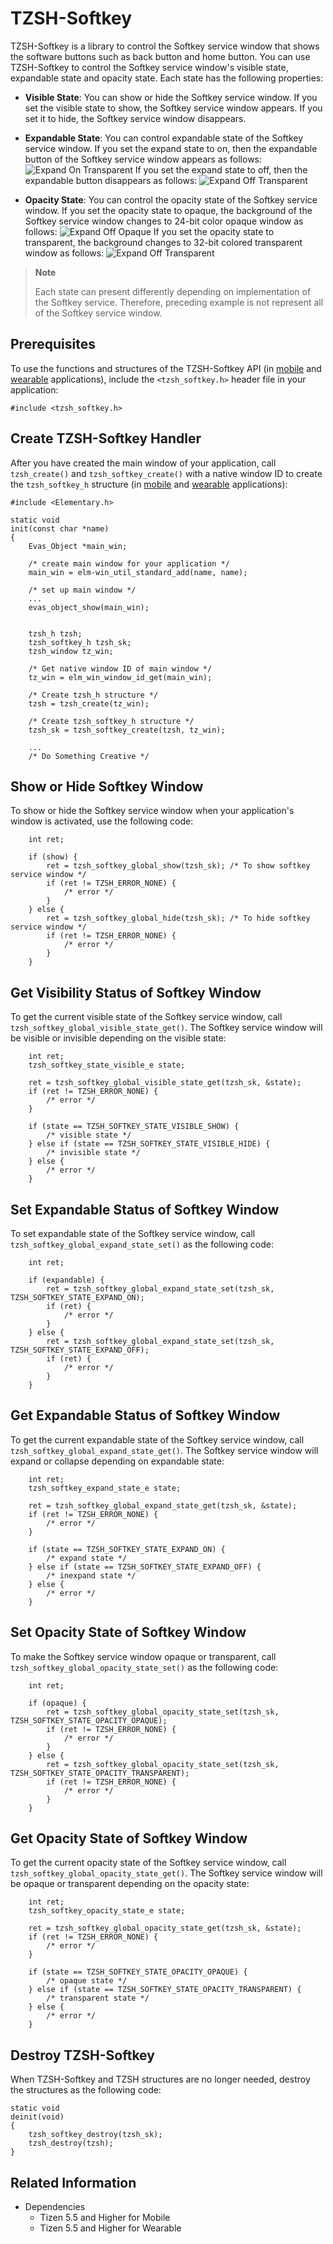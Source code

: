 # TZSH-Softkey

TZSH-Softkey is a library to control the Softkey service window that shows the software buttons such as back button and home button. You can use TZSH-Softkey to control the Softkey service window's visible state, expandable state and opacity state.
Each state has the following properties:

- **Visible State**: You can show or hide the Softkey service window. If you set the visible state to show, the Softkey service window appears. If you set it to hide, the Softkey service window disappears.

- **Expandable State**: You can control expandable state of the Softkey service window.
If you set the expand state to on, then the expandable button of the Softkey service window appears as follows:
![Expand On Transparent](./media/tzsh_softkey_expand_on_transparent.png)
If you set the expand state to off, then the expandable button disappears as follows:
![Expand Off Transparent](./media/tzsh_softkey_expand_off_transparent.png)

- **Opacity State**: You can control the opacity state of the Softkey service window.
If you set the opacity state to opaque, the background of the Softkey service window changes to 24-bit color opaque window as follows:
![Expand Off Opaque](./media/tzsh_softkey_expand_off_opaque.png)
If you set the opacity state to transparent, the background changes to 32-bit colored transparent window as follows:
![Expand Off Transparent](./media/tzsh_softkey_expand_off_transparent.png)

> **Note**
>
> Each state can present differently depending on implementation of the Softkey service.
> Therefore, preceding example is not represent all of the Softkey service window.
>

## Prerequisites

To use the functions and structures of the TZSH-Softkey API (in [mobile](../../../api/mobile/latest/group__TIZEN__WS__SHELL__SOFTKEY__MODULE.html) and [wearable](../../../api/wearable/latest/group__TIZEN__WS__SHELL__SOFTKEY__MODULE.html) applications), include the `<tzsh_softkey.h>` header file in your application:

```
#include <tzsh_softkey.h>
```

## Create TZSH-Softkey Handler

After you have created the main window of your application, call `tzsh_create()` and `tzsh_softkey_create()` with a native window ID to create the `tzsh_softkey_h` structure (in [mobile](../../../api/mobile/latest/group__TIZEN__WS__SHELL__SOFTKEY__MODULE.html#ga2ee6e5dec1081136fe1139d6a611e58d) and [wearable](../../../api/wearable/latest/group__TIZEN__WS__SHELL__SOFTKEY__MODULE.html#ga2ee6e5dec1081136fe1139d6a611e58d) applications):
	
```
#include <Elementary.h>

static void
init(const char *name)
{
    Evas_Object *main_win;

    /* create main window for your application */
    main_win = elm-win_util_standard_add(name, name);

    /* set up main window */
    ...
    evas_object_show(main_win);


    tzsh_h tzsh;
    tzsh_softkey_h tzsh_sk;
    tzsh_window tz_win;

    /* Get native window ID of main window */
    tz_win = elm_win_window_id_get(main_win);

    /* Create tzsh_h structure */
    tzsh = tzsh_create(tz_win);

    /* Create tzsh_softkey_h structure */
    tzsh_sk = tzsh_softkey_create(tzsh, tz_win);

    ...
    /* Do Something Creative */
```

## Show or Hide Softkey Window

To show or hide the Softkey service window when your application's window is activated, use the following code:

```
    int ret;

    if (show) {
        ret = tzsh_softkey_global_show(tzsh_sk); /* To show softkey service window */
        if (ret != TZSH_ERROR_NONE) {
            /* error */
        }
    } else {
        ret = tzsh_softkey_global_hide(tzsh_sk); /* To hide softkey service window */
        if (ret != TZSH_ERROR_NONE) {
            /* error */
        }
    }
```

## Get Visibility Status of Softkey Window

To get the current visible state of the Softkey service window, call `tzsh_softkey_global_visible_state_get()`. The Softkey service window will be visible or invisible depending on the visible state:

```
    int ret;
    tzsh_softkey_state_visible_e state;

    ret = tzsh_softkey_global_visible_state_get(tzsh_sk, &state);
    if (ret != TZSH_ERROR_NONE) {
        /* error */
    }

    if (state == TZSH_SOFTKEY_STATE_VISIBLE_SHOW) {
        /* visible state */
    } else if (state == TZSH_SOFTKEY_STATE_VISIBLE_HIDE) {
        /* invisible state */
    } else {
        /* error */
    }
```

## Set Expandable Status of Softkey Window

To set expandable state of the Softkey service window, call `tzsh_softkey_global_expand_state_set()` as the following code:

```
    int ret;

    if (expandable) {
        ret = tzsh_softkey_global_expand_state_set(tzsh_sk, TZSH_SOFTKEY_STATE_EXPAND_ON);
        if (ret) {
            /* error */
        }
    } else {
        ret = tzsh_softkey_global_expand_state_set(tzsh_sk, TZSH_SOFTKEY_STATE_EXPAND_OFF);
        if (ret) {
            /* error */
        }
    }
```

## Get Expandable Status of Softkey Window

To get the current expandable state of the Softkey service window, call `tzsh_softkey_global_expand_state_get()`. The Softkey service window will expand or collapse depending on expandable state:

```
    int ret;
    tzsh_softkey_expand_state_e state;

    ret = tzsh_softkey_global_expand_state_get(tzsh_sk, &state);
    if (ret != TZSH_ERROR_NONE) {
        /* error */
    }

    if (state == TZSH_SOFTKEY_STATE_EXPAND_ON) {
        /* expand state */
    } else if (state == TZSH_SOFTKEY_STATE_EXPAND_OFF) {
        /* inexpand state */
    } else {
        /* error */
    }
```

## Set Opacity State of Softkey Window

To make the Softkey service window opaque or transparent, call `tzsh_softkey_global_opacity_state_set()` as the following code:

```
    int ret;

    if (opaque) {
        ret = tzsh_softkey_global_opacity_state_set(tzsh_sk, TZSH_SOFTKEY_STATE_OPACITY_OPAQUE);
        if (ret != TZSH_ERROR_NONE) {
            /* error */
        }
    } else {
        ret = tzsh_softkey_global_opacity_state_set(tzsh_sk, TZSH_SOFTKEY_STATE_OPACITY_TRANSPARENT);
        if (ret != TZSH_ERROR_NONE) {
            /* error */
        }
    }
```

## Get Opacity State of Softkey Window

To get the current opacity state of the Softkey service window, call `tzsh_softkey_global_opacity_state_get()`. The Softkey service window will be opaque or transparent depending on the opacity state:

```
    int ret;
    tzsh_softkey_opacity_state_e state;

    ret = tzsh_softkey_global_opacity_state_get(tzsh_sk, &state);
    if (ret != TZSH_ERROR_NONE) {
        /* error */
    }

    if (state == TZSH_SOFTKEY_STATE_OPACITY_OPAQUE) {
        /* opaque state */
    } else if (state == TZSH_SOFTKEY_STATE_OPACITY_TRANSPARENT) {
        /* transparent state */
    } else {
        /* error */
    }
```

## Destroy TZSH-Softkey

When TZSH-Softkey and TZSH structures are no longer needed, destroy the structures as the following code:

```
static void
deinit(void)
{
    tzsh_softkey_destroy(tzsh_sk);
    tzsh_destroy(tzsh);
}
```

## Related Information
 - Dependencies
   - Tizen 5.5 and Higher for Mobile
   - Tizen 5.5 and Higher for Wearable
